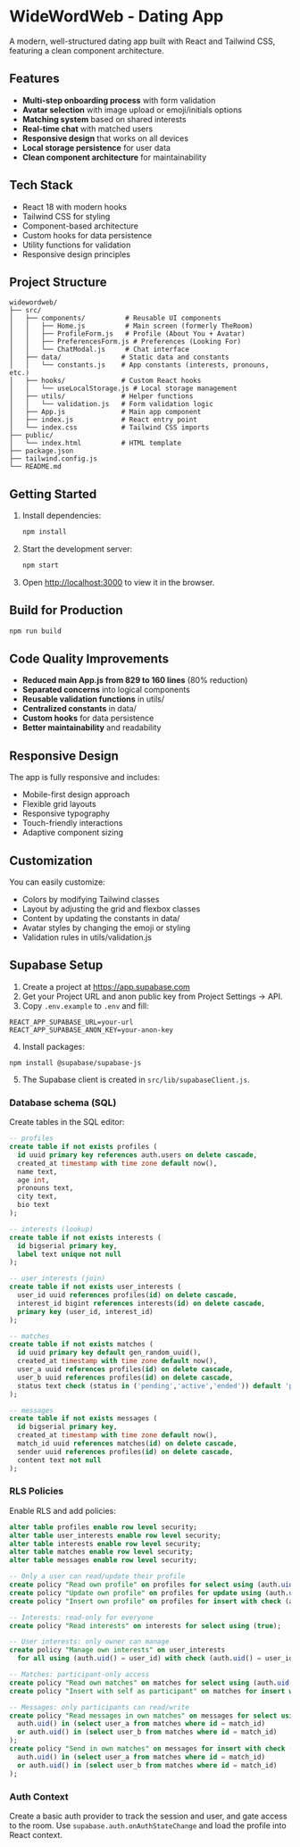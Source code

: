 # WideWordWeb - Dating App

A modern, well-structured dating app built with React and Tailwind CSS, featuring a clean component architecture.

## Features

- **Multi-step onboarding process** with form validation
- **Avatar selection** with image upload or emoji/initials options
- **Matching system** based on shared interests
- **Real-time chat** with matched users
- **Responsive design** that works on all devices
- **Local storage persistence** for user data
- **Clean component architecture** for maintainability

## Tech Stack

- React 18 with modern hooks
- Tailwind CSS for styling
- Component-based architecture
- Custom hooks for data persistence
- Utility functions for validation
- Responsive design principles

## Project Structure

```
widewordweb/
├── src/
│   ├── components/          # Reusable UI components
│   │   ├── Home.js          # Main screen (formerly TheRoom)
│   │   ├── ProfileForm.js   # Profile (About You + Avatar)
│   │   ├── PreferencesForm.js # Preferences (Looking For)
│   │   └── ChatModal.js     # Chat interface
│   ├── data/               # Static data and constants
│   │   └── constants.js    # App constants (interests, pronouns, etc.)
│   ├── hooks/              # Custom React hooks
│   │   └── useLocalStorage.js # Local storage management
│   ├── utils/              # Helper functions
│   │   └── validation.js   # Form validation logic
│   ├── App.js              # Main app component
│   ├── index.js            # React entry point
│   └── index.css           # Tailwind CSS imports
├── public/
│   └── index.html          # HTML template
├── package.json
├── tailwind.config.js
└── README.md
```

## Getting Started

1. Install dependencies:
   ```bash
   npm install
   ```

2. Start the development server:
   ```bash
   npm start
   ```

3. Open [http://localhost:3000](http://localhost:3000) to view it in the browser.

## Build for Production

```bash
npm run build
```

## Code Quality Improvements

- **Reduced main App.js from 829 to 160 lines** (80% reduction)
- **Separated concerns** into logical components
- **Reusable validation functions** in utils/
- **Centralized constants** in data/
- **Custom hooks** for data persistence
- **Better maintainability** and readability

## Responsive Design

The app is fully responsive and includes:
- Mobile-first design approach
- Flexible grid layouts
- Responsive typography
- Touch-friendly interactions
- Adaptive component sizing

## Customization

You can easily customize:
- Colors by modifying Tailwind classes
- Layout by adjusting the grid and flexbox classes
- Content by updating the constants in data/
- Avatar styles by changing the emoji or styling
- Validation rules in utils/validation.js 

## Supabase Setup

1. Create a project at https://app.supabase.com
2. Get your Project URL and anon public key from Project Settings → API.
3. Copy `.env.example` to `.env` and fill:

```
REACT_APP_SUPABASE_URL=your-url
REACT_APP_SUPABASE_ANON_KEY=your-anon-key
```

4. Install packages:

```
npm install @supabase/supabase-js
```

5. The Supabase client is created in `src/lib/supabaseClient.js`.

### Database schema (SQL)
Create tables in the SQL editor:

```sql
-- profiles
create table if not exists profiles (
  id uuid primary key references auth.users on delete cascade,
  created_at timestamp with time zone default now(),
  name text,
  age int,
  pronouns text,
  city text,
  bio text
);

-- interests (lookup)
create table if not exists interests (
  id bigserial primary key,
  label text unique not null
);

-- user_interests (join)
create table if not exists user_interests (
  user_id uuid references profiles(id) on delete cascade,
  interest_id bigint references interests(id) on delete cascade,
  primary key (user_id, interest_id)
);

-- matches
create table if not exists matches (
  id uuid primary key default gen_random_uuid(),
  created_at timestamp with time zone default now(),
  user_a uuid references profiles(id) on delete cascade,
  user_b uuid references profiles(id) on delete cascade,
  status text check (status in ('pending','active','ended')) default 'pending'
);

-- messages
create table if not exists messages (
  id bigserial primary key,
  created_at timestamp with time zone default now(),
  match_id uuid references matches(id) on delete cascade,
  sender uuid references profiles(id) on delete cascade,
  content text not null
);
```

### RLS Policies
Enable RLS and add policies:

```sql
alter table profiles enable row level security;
alter table user_interests enable row level security;
alter table interests enable row level security;
alter table matches enable row level security;
alter table messages enable row level security;

-- Only a user can read/update their profile
create policy "Read own profile" on profiles for select using (auth.uid() = id);
create policy "Update own profile" on profiles for update using (auth.uid() = id);
create policy "Insert own profile" on profiles for insert with check (auth.uid() = id);

-- Interests: read-only for everyone
create policy "Read interests" on interests for select using (true);

-- User interests: only owner can manage
create policy "Manage own interests" on user_interests
  for all using (auth.uid() = user_id) with check (auth.uid() = user_id);

-- Matches: participant-only access
create policy "Read own matches" on matches for select using (auth.uid() in (user_a, user_b));
create policy "Insert with self as participant" on matches for insert with check (auth.uid() in (user_a, user_b));

-- Messages: only participants can read/write
create policy "Read messages in own matches" on messages for select using (
  auth.uid() in (select user_a from matches where id = match_id)
  or auth.uid() in (select user_b from matches where id = match_id)
);
create policy "Send in own matches" on messages for insert with check (
  auth.uid() in (select user_a from matches where id = match_id)
  or auth.uid() in (select user_b from matches where id = match_id)
);
```

### Auth Context
Create a basic auth provider to track the session and user, and gate access to the room. Use `supabase.auth.onAuthStateChange` and load the profile into React context. 